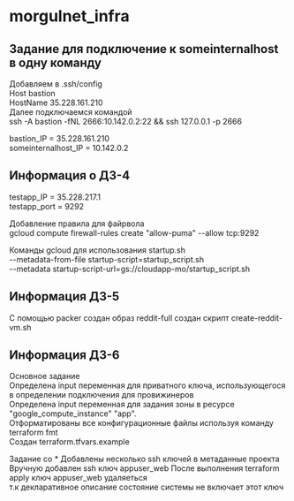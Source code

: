 # morgulnet_infra

## Задание для подключение к someinternalhost в одну команду

 Добавляем в .ssh/config  
 Host bastion  
 HostName 35.228.161.210  
 Далее подключаемся командой  
 ssh -A bastion -fNL 2666:10.142.0.2:22 && ssh 127.0.0.1 -p 2666  

 bastion_IP = 35.228.161.210  
 someinternalhost_IP = 10.142.0.2  

## Информация о ДЗ-4

 testapp_IP = 35.228.217.1  
 testapp_port = 9292  

 Добавление правила для файрвола  
 gcloud compute firewall-rules create "allow-puma" --allow tcp:9292  

 Команды gcloud для использования startup.sh  
 --metadata-from-file startup-script=startup_script.sh  
 --metadata startup-script-url=gs://cloudapp-mo/startup_script.sh  

## Информация ДЗ-5  

 С помощью packer создан образ reddit-full
 создан скрипт create-reddit-vm.sh  

## Информация ДЗ-6

 Основное задание  
 Определена input переменная для приватного ключа, использующегося в определении подключения для провижинеров  
 Определена input переменная для задания зоны в ресурсе "google_compute_instance" "app".  
 Отформатированы все конфигурационные файлы используя команду terraform fmt  
 Создан terraform.tfvars.example  

 Задание со *
 Добавлены несколько ssh ключей в метаданные проекта  
 Вручную добавлен ssh ключ appuser_web
 После выполнения terraform apply ключ appuser_web удаляеться  
 т.к декларативное описание состояние системы не включает этот ключ  
  